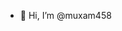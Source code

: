 - 👋 Hi, I’m @muxam458

<!---
muxam458/muxam458 is a ✨ special ✨ repository because its `README.md` (this file) appears on your GitHub profile.
You can click the Preview link to take a look at your changes.
--->
